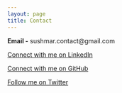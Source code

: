 ```yaml
---
layout: page
title: Contact
---
```


<p class="message">
  <b>Email -</b> sushmar.contact@gmail.com 
</p>
<p>
	<a class="linkedin" target="_blank" href="http://www.linkedin.com/in/sushmaramanna">Connect with me on LinkedIn</a>
</p>
<p>
	<a class="github" target="_blank" href="https://github.com/sushma-ramanna3">Connect with me on GitHub</a>
</p>
<p>
	<a class="twitter" target="_blank" href="https://twitter.com/sushmaramanna">Follow me on Twitter</a>
</p>
